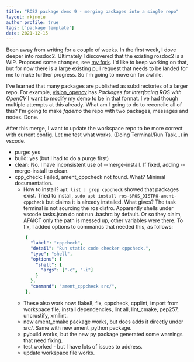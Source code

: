 ```yaml
---
title: "ROS2 package demo 9 - merging packages into a single repo"
layout: rkjnote
author_profile: true
tags: ['package template']
date: 2021-12-15
---
```

Been away from writing for a couple of weeks. In the first week, I dove deeper into rosdoc2. Ultimately I discovered that the existing rosdoc2 is a WIP. Proposed some changes, see [my fork](https://github.com/rkent/rosdoc2). I'd like to keep working on that, but for now there is a large existing pull request that needs to be landed for me to make further progress. So I'm going to move on for awhile.

I've learned that many packages are published as subdirectories of a larger repo. For example, [vision_opencv](https://github.com/ros-perception/vision_opencv) has *Packages for interfacing ROS with OpenCV* I want to modify my demo to be in that format. I've had though multiple attempts at this already. What am I going to do to reconcile all of this? I'm going to make *fqdemo* the repo with two packages, messages and nodes. Done.

After this merge, I want to update the workspace repo to be more correct with current config. Let me test what works. (Doing Terminal/Run Task...) in vscode.

* purge: yes
* build: yes (but I had to do a purge first)
* clean: No. I have inconsistent use of --merge-install. If fixed, adding --merge-install to clean.
* cpp_check: Failed, ament_cppcheck not found. What? Minimal documentation.
  * How to install? ```apt list | grep cppcheck``` showed that packages exist. Tried to install, ```sudo apt install ros-$ROS_DISTRO-ament-cppcheck``` but claims it is already installed. What gives? The task terminal is not sourcing the ros distro. Apparently shells under vscode tasks.json do not run .bashrc by default. Or so they claim, AFAICT only the path is messed up, other variables were there. To fix, I added options to commands that needed this, as follows:
  ```yaml
      {
        "label": "cppcheck",
        "detail": "Run static code checker cppcheck.",
        "type": "shell",
        "options": {
          "shell": {
            "args": ["-c", "-i"]
          }
        },
        "command": "ament_cppcheck src/",
      },
   ```
  * These also work now: flake8, fix, cppcheck, cpplint, import from workspace file, install dependencies, lint all, lint_cmake, pep257, uncrustify, xmllint.
  * new ament_cmake package works, but does adds it directly under src/. Same with new ament_python package.
  * pybuild works, but the new py package generated some warnings that need fixing.
  * test worked - but I have lots of issues to address.
  * update workspace file works.

